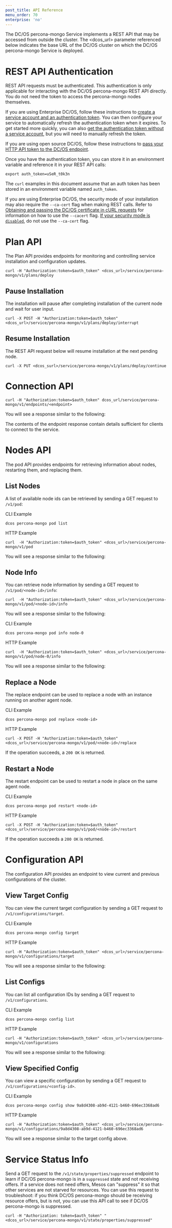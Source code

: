 ```yaml
---
post_title: API Reference
menu_order: 70
enterprise: 'no'
---
```


<!-- {% raw %} disable mustache templating in this file: retain templated examples as-is -->

The DC/OS percona-mongo Service implements a REST API that may be accessed from outside the cluster. The <dcos_url> parameter referenced below indicates the base URL of the DC/OS cluster on which the DC/OS percona-mongo Service is deployed.

<a name="#rest-auth"></a>
# REST API Authentication
REST API requests must be authenticated. This authentication is only applicable for interacting with the DC/OS percona-mongo REST API directly. You do not need the token to access the percona-mongo nodes themselves.

If you are using Enterprise DC/OS, follow these instructions to [create a service account and an authentication token](https://docs.mesosphere.com/1.9/security/service-auth/custom-service-auth/). You can then configure your service to automatically refresh the authentication token when it expires. To get started more quickly, you can also [get the authentication token without a service account](https://docs.mesosphere.com/1.9/security/iam-api/), but you will need to manually refresh the token.

If you are using open source DC/OS, follow these instructions to [pass your HTTP API token to the DC/OS endpoint](https://dcos.io/docs/latest/security/iam-api/).

Once you have the authentication token, you can store it in an environment variable and reference it in your REST API calls:

```shell
export auth_token=uSeR_t0k3n
```

The `curl` examples in this document assume that an auth token has been stored in an environment variable named `auth_token`.

If you are using Enterprise DC/OS, the security mode of your installation may also require the `--ca-cert` flag when making REST calls. Refer to [Obtaining and passing the DC/OS certificate in cURL requests](https://docs.mesosphere.com/1.9/networking/tls-ssl/#get-dcos-cert) for information on how to use the `--cacert` flag. [If your security mode is `disabled`](https://docs.mesosphere.com/1.9/networking/tls-ssl/), do not use the `--ca-cert` flag.

# Plan API
The Plan API provides endpoints for monitoring and controlling service installation and configuration updates.

```shell
curl -H "Authorization:token=$auth_token" <dcos_url>/service/percona-mongo/v1/plans/deploy
```

## Pause Installation

The installation will pause after completing installation of the current node and wait for user input.

```shell
curl -X POST -H "Authorization:token=$auth_token" <dcos_url>/service/percona-mongo/v1/plans/deploy/interrupt
```

## Resume Installation

The REST API request below will resume installation at the next pending node.

```shell
curl -X PUT <dcos_surl>/service/percona-mongo/v1/plans/deploy/continue
```

# Connection API

```shell
curl -H "Authorization:token=$auth_token" dcos_url/service/percona-mongo/v1/endpoints/<endpoint>
```

You will see a response similar to the following:

<!-- TODO: provide endpoint <endpoint> example (default options) output -->

The contents of the endpoint response contain details sufficient for clients to connect to the service.

# Nodes API

The pod API provides endpoints for retrieving information about nodes, restarting them, and replacing them.

## List Nodes

A list of available node ids can be retrieved by sending a GET request to `/v1/pod`:

CLI Example

```shell
dcos percona-mongo pod list
```

HTTP Example

```shell
curl  -H "Authorization:token=$auth_token" <dcos_url>/service/percona-mongo/v1/pod
```

You will see a response similar to the following:

<!-- TODO: provide pod list example (default options) output -->

## Node Info

You can retrieve node information by sending a GET request to `/v1/pod/<node-id>/info`:

```shell
curl  -H "Authorization:token=$auth_token" <dcos_url>/service/percona-mongo/v1/pod/<node-id>/info
```

You will see a response similar to the following:

<!-- TODO: using node-0 here, but ensure that the node name matches a percona-mongo service node type -->

CLI Example

```shell
dcos percona-mongo pod info node-0
```

HTTP Example

```shell
curl  -H "Authorization:token=$auth_token" <dcos_url>/service/percona-mongo/v1/pod/node-0/info
```

You will see a response similar to the following:

<!-- TODO: provide pod <node-id> example (default options) output -->

## Replace a Node

The replace endpoint can be used to replace a node with an instance running on another agent node.

CLI Example

```shell
dcos percona-mongo pod replace <node-id>
```

HTTP Example

```shell
curl -X POST -H "Authorization:token=$auth_token" <dcos_url>/service/percona-mongo/v1/pod/<node-id>/replace
```

If the operation succeeds, a `200 OK` is returned.

## Restart a Node

The restart endpoint can be used to restart a node in place on the same agent node.

CLI Example

```shell
dcos percona-mongo pod restart <node-id>
```

HTTP Example

```shell
curl -X POST -H "Authorization:token=$auth_token" <dcos_url>/service/percona-mongo/v1/pod/<node-id>/restart
```

If the operation succeeds a `200 OK` is returned.

# Configuration API

The configuration API provides an endpoint to view current and previous configurations of the cluster.

## View Target Config

You can view the current target configuration by sending a GET request to `/v1/configurations/target`.

CLI Example

```shell
dcos percona-mongo config target
```

HTTP Example

```shell
curl -H "Authorization:token=$auth_token" <dcos_url>/service/percona-mongo/v1/configurations/target
```

You will see a response similar to the following:

<!-- TODO: provide configurations/target example (default options) output -->

## List Configs

You can list all configuration IDs by sending a GET request to `/v1/configurations`.

CLI Example

```shell
dcos percona-mongo config list
```

HTTP Example

```shell
curl -H "Authorization:token=$auth_token" <dcos_url>/service/percona-mongo/v1/configurations
```

You will see a response similar to the following:

<!-- TODO: provide configurations example (default options) output -->

## View Specified Config

You can view a specific configuration by sending a GET request to `/v1/configurations/<config-id>`.

CLI Example

```shell
dcos percona-mongo config show 9a8d4308-ab9d-4121-b460-696ec3368ad6
```

HTTP Example

```shell
curl -H "Authorization:token=$auth_token" <dcos_url>/service/percona-mongo/v1/configurations/9a8d4308-ab9d-4121-b460-696ec3368ad6
```

You will see a response similar to the target config above.

# Service Status Info
Send a GET request to the `/v1/state/properties/suppressed` endpoint to learn if DC/OS percona-mongo is in a `suppressed` state and not receiving offers. If a service does not need offers, Mesos can "suppress" it so that other services are not starved for resources.
You can use this request to troubleshoot: if you think DC/OS percona-mongo should be receiving resource offers, but is not, you can use this API call to see if DC/OS percona-mongo is suppressed.

```shell
curl -H "Authorization: token=$auth_token" "<dcos_url>/service/percona-mongo/v1/state/properties/suppressed"
```
